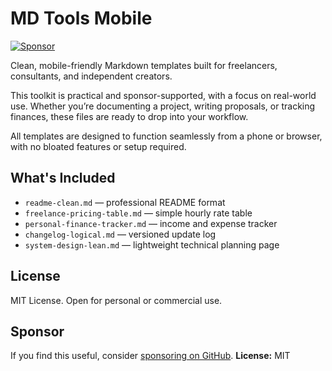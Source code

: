 # MD Tools Mobile

[![Sponsor](https://img.shields.io/badge/sponsor-❤️-ff69b4?style=flat)](https://github.com/sponsors/Bravo19er)

Clean, mobile-friendly Markdown templates built for freelancers, consultants, and independent creators.

This toolkit is practical and sponsor-supported, with a focus on real-world use. Whether you’re documenting a project, writing proposals, or tracking finances, these files are ready to drop into your workflow.

All templates are designed to function seamlessly from a phone or browser, with no bloated features or setup required.

## What's Included

- `readme-clean.md` — professional README format  
- `freelance-pricing-table.md` — simple hourly rate table  
- `personal-finance-tracker.md` — income and expense tracker  
- `changelog-logical.md` — versioned update log  
- `system-design-lean.md` — lightweight technical planning page  

## License

MIT License. Open for personal or commercial use.

## Sponsor

If you find this useful, consider [sponsoring on GitHub](https://github.com/sponsors/Bravo19er).
**License:** MIT
